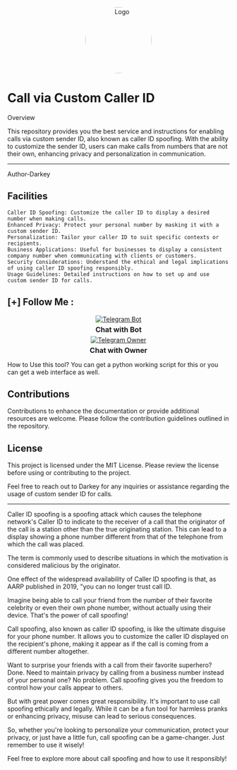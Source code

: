 <p align="center">
        <img src="https://www.sangfor.com/sites/default/files/2022-08/spoofing_attack.jpg" alt="Logo" width="150" style="border-radius: 50%;">
    </p>



<h1>Call via Custom Caller ID</h1>
Overview

This repository provides you the best service and instructions for enabling calls via custom sender ID, also known as caller ID spoofing. With the ability to customize the sender ID, users can make calls from numbers that are not their own, enhancing privacy and personalization in communication.
<hr>

Author-Darkey

## Facilities

    Caller ID Spoofing: Customize the caller ID to display a desired number when making calls.
    Enhanced Privacy: Protect your personal number by masking it with a custom sender ID.
    Personalization: Tailor your caller ID to suit specific contexts or recipients.
    Business Applications: Useful for businesses to display a consistent company number when communicating with clients or customers.
    Security Considerations: Understand the ethical and legal implications of using caller ID spoofing responsibly.
    Usage Guidelines: Detailed instructions on how to set up and use custom sender ID for calls.



## [+] Follow Me :

<div style="text-align: center;">
  <div>
    <a href="https://t.me/maildark_bot">
      <img src="https://img.shields.io/badge/Chat with Bot-🤖-blue?style=for-the-badge&logo=telegram" alt="Telegram Bot">
    </a>
    <p style="font-weight: bold; font-size: 16px; margin: 5px 0;">Chat with Bot</p>
  </div>
  <div>
    <a href="https://t.me/befleaed">
      <img src="https://img.shields.io/badge/Chat with Owner-👤-blue?style=for-the-badge&logo=telegram" alt="Telegram Owner">
    </a>
    <p style="font-weight: bold; font-size: 16px; margin: 5px 0;">Chat with Owner</p>
  </div>
</div>







How to Use this tool?
You can get a python working script for this or you can get a web interface as well.


## Contributions

Contributions to enhance the documentation or provide additional resources are welcome. Please follow the contribution guidelines outlined in the repository.

## License

This project is licensed under the MIT License. Please review the license before using or contributing to the project.

Feel free to reach out to Darkey for any inquiries or assistance regarding the usage of custom sender ID for calls.

<hr>
Caller ID spoofing is a spoofing attack which causes the telephone network's Caller ID to indicate to the receiver of a call that the originator of the call is a station other than the true originating station. This can lead to a display showing a phone number different from that of the telephone from which the call was placed.

The term is commonly used to describe situations in which the motivation is considered malicious by the originator.

One effect of the widespread availability of Caller ID spoofing is that, as AARP published in 2019, "you can no longer trust call ID.




Imagine being able to call your friend from the number of their favorite celebrity or even their own phone number, without actually using their device. That's the power of call spoofing!

Call spoofing, also known as caller ID spoofing, is like the ultimate disguise for your phone number. It allows you to customize the caller ID displayed on the recipient's phone, making it appear as if the call is coming from a different number altogether.

Want to surprise your friends with a call from their favorite superhero? Done. Need to maintain privacy by calling from a business number instead of your personal one? No problem. Call spoofing gives you the freedom to control how your calls appear to others.

But with great power comes great responsibility. It's important to use call spoofing ethically and legally. While it can be a fun tool for harmless pranks or enhancing privacy, misuse can lead to serious consequences.

So, whether you're looking to personalize your communication, protect your privacy, or just have a little fun, call spoofing can be a game-changer. Just remember to use it wisely!

Feel free to explore more about call spoofing and how to use it responsibly!

